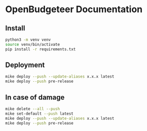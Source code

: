 # OpenBudgeteer Documentation

## Install

``` bash
python3 -m venv venv
source venv/bin/activate
pip install -r requirements.txt
```

## Deployment

``` bash
mike deploy --push --update-aliases x.x.x latest
mike deploy --push pre-release
```

## In case of damage

``` bash
mike delete --all --push
mike set-default --push latest
mike deploy --push --update-aliases x.x.x latest
mike deploy --push pre-release
```